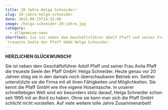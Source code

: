 ```yaml
---
title: 20 Jahre Helga Schneider!
slug: 20-jahre-helga-schneider
date: 2015-09-15T14:35:00
image: /helga-schneider-20-jahre.jpg
category:
  - allgemeine-news
shortText: Sie ist neben dem Geschäftsführer Adolf Pfaff und seiner Frau Anita Pfaff die
 treueste Seele der Pfaff GmbH Helga Schneider.
---
```

<strong>HERZLICHEN GLÜCKWUNSCH!</strong></p>

<p>Sie ist neben dem Geschäftsführer Adolf Pfaff und seiner Frau Anita Pfaff die treueste Seele der Pfaff GmbH: Helga Schneider. Heute genau vor 20 Jahren stieg sie in den damals noch überschaubaren Betrieb ein. Seither unterstützte sie die Firma mit all ihren Fähigkeiten und Möglichkeiten. Sie kennt die Pfaff GmbH wie ihre eigene Hosentasche. In unserer schnelllebigen Welt sind wir besonders stolz darauf, Helga Schneider schon seit 1995 mit an Bord zu haben. Ohne sie kann man sich die Pfaff GmbH schlicht nicht vorstellen. Auf viele weitere tolle Jahre Zusammenarbeit!</p>

